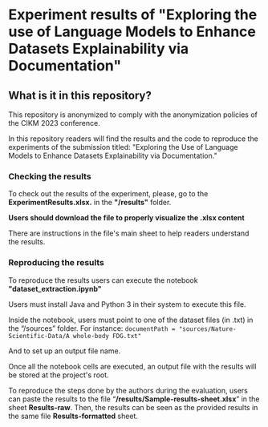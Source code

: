 # Experiment results of "Exploring the use of Language Models to Enhance Datasets Explainability via Documentation"

## What is it in this repository?

This repository is anonymized to comply with the anonymization policies of the CIKM 2023 conference.

In this repository  readers will find the results and the code to reproduce the experiments of the submission titled: "Exploring the Use of Language Models to Enhance Datasets Explainability via Documentation."

### Checking the results 
To check out the results of the experiment, please, go to the **ExperimentResults.xlsx.**  in the **"/results"** folder. 

**Users should download the file to properly visualize the .xlsx content**

There are instructions in the file's main sheet to help readers understand the results.

### Reproducing the results 
To reproduce the results users can execute the notebook **"dataset_extraction.ipynb"**

Users must install Java and Python 3 in their system to execute this file.

Inside the notebook, users must point to one of the dataset files (in .txt) in the “/sources” folder. For instance: 
```documentPath = "sources/Nature-Scientific-Data/A whole-body FDG.txt" ```

And to set up an output file name.

Once all the notebook cells are executed, an output file with the results will be stored at the project's root.

To reproduce the steps done by the authors during the evaluation, users can paste the results to the file “**/results/Sample-results-sheet.xlsx**” in the sheet **Results-raw**. Then, the results can be seen as the provided results in the same file **Results-formatted** sheet.
